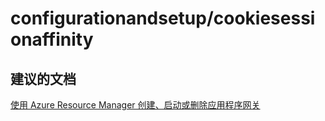 <properties
    pageTitle="configurationandsetup/cookiesessionaffinity"
    description="configurationandsetup/cookiesessionaffinity"
    service="microsoft.network"
    resource="applicationgateways"
    authors="radwiv"
    displayOrder=""
    selfHelpType="generic"
    supportTopicIds="32582832"
    resourceTags=""
    productPesIds="15922"
    cloudEnvironments="public"
/>


# <a name="configurationandsetupcookiesessionaffinity"></a>configurationandsetup/cookiesessionaffinity

## <a name="recommended-documents"></a>**建议的文档**

[使用 Azure Resource Manager 创建、启动或删除应用程序网关](https://docs.microsoft.com/azure/application-gateway/application-gateway-create-gateway-arm)

